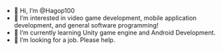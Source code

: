 - 👋 Hi, I’m @Hagop100
- 👀 I’m interested in video game development, mobile application development, and general software programming!
- 🌱 I’m currently learning Unity game engine and Android Development.
- 💞️ I’m looking for a job. Please help.

<!---
Hagop100/Hagop100 is a ✨ special ✨ repository because its `README.md` (this file) appears on your GitHub profile.
You can click the Preview link to take a look at your changes.
--->
